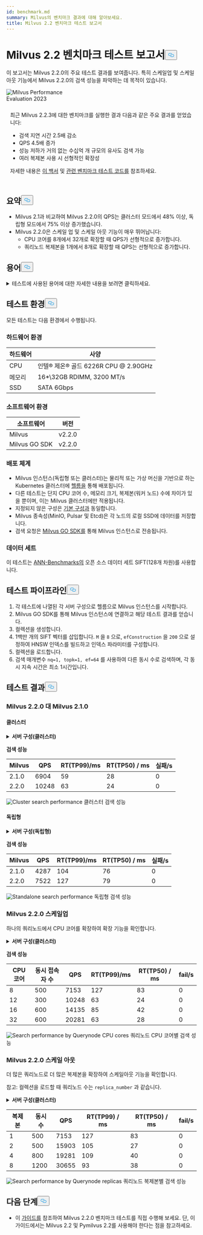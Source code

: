 ```yaml
---
id: benchmark.md
summary: Milvus의 벤치마크 결과에 대해 알아보세요.
title: Milvus 2.2 벤치마크 테스트 보고서
---
```

<h1 id="Milvus-22-Benchmark-Test-Report" class="common-anchor-header">Milvus 2.2 벤치마크 테스트 보고서<button data-href="#Milvus-22-Benchmark-Test-Report" class="anchor-icon" translate="no">
      <svg translate="no"
        aria-hidden="true"
        focusable="false"
        height="20"
        version="1.1"
        viewBox="0 0 16 16"
        width="16"
      >
        <path
          fill="#0092E4"
          fill-rule="evenodd"
          d="M4 9h1v1H4c-1.5 0-3-1.69-3-3.5S2.55 3 4 3h4c1.45 0 3 1.69 3 3.5 0 1.41-.91 2.72-2 3.25V8.59c.58-.45 1-1.27 1-2.09C10 5.22 8.98 4 8 4H4c-.98 0-2 1.22-2 2.5S3 9 4 9zm9-3h-1v1h1c1 0 2 1.22 2 2.5S13.98 12 13 12H9c-.98 0-2-1.22-2-2.5 0-.83.42-1.64 1-2.09V6.25c-1.09.53-2 1.84-2 3.25C6 11.31 7.55 13 9 13h4c1.45 0 3-1.69 3-3.5S14.5 6 13 6z"
        ></path>
      </svg>
    </button></h1><p>이 보고서는 Milvus 2.2.0의 주요 테스트 결과를 보여줍니다. 특히 스케일업 및 스케일아웃 기능에서 Milvus 2.2.0의 검색 성능을 파악하는 데 목적이 있습니다.</p>
<div class="alert note">
  <div style="display: flex;">
      <div style="flex:0.3;">
        <img translate="no" src="https://zilliz.com/images/whitepaper/performance.png" alt="Milvus Performance Evaluation 2023" />
      </div>
  </div>
  <div style="flex:1;padding: 10px;">
    <p>최근 Milvus 2.2.3에 대한 벤치마크를 실행한 결과 다음과 같은 주요 결과를 얻었습니다:</p>
    <ul>
      <li>검색 지연 시간 2.5배 감소</li>
      <li>QPS 4.5배 증가</li>
      <li>성능 저하가 거의 없는 수십억 개 규모의 유사도 검색 가능</li>
      <li>여러 복제본 사용 시 선형적인 확장성</li>
    </ul>
    <p>자세한 내용은 <a href="https://zilliz.com/resources/whitepaper/milvus-performance-benchmark">이 백서</a> 및 <a href="https://github.com/zilliztech/VectorDBBench">관련 벤치마크 테스트 코드를</a> 참조하세요. </p>
  </div>
</div>
<h2 id="Summary" class="common-anchor-header">요약<button data-href="#Summary" class="anchor-icon" translate="no">
      <svg translate="no"
        aria-hidden="true"
        focusable="false"
        height="20"
        version="1.1"
        viewBox="0 0 16 16"
        width="16"
      >
        <path
          fill="#0092E4"
          fill-rule="evenodd"
          d="M4 9h1v1H4c-1.5 0-3-1.69-3-3.5S2.55 3 4 3h4c1.45 0 3 1.69 3 3.5 0 1.41-.91 2.72-2 3.25V8.59c.58-.45 1-1.27 1-2.09C10 5.22 8.98 4 8 4H4c-.98 0-2 1.22-2 2.5S3 9 4 9zm9-3h-1v1h1c1 0 2 1.22 2 2.5S13.98 12 13 12H9c-.98 0-2-1.22-2-2.5 0-.83.42-1.64 1-2.09V6.25c-1.09.53-2 1.84-2 3.25C6 11.31 7.55 13 9 13h4c1.45 0 3-1.69 3-3.5S14.5 6 13 6z"
        ></path>
      </svg>
    </button></h2><ul>
<li>Milvus 2.1과 비교하여 Milvus 2.2.0의 QPS는 클러스터 모드에서 48% 이상, 독립형 모드에서 75% 이상 증가했습니다.</li>
<li>Milvus 2.2.0은 스케일 업 및 스케일 아웃 기능이 매우 뛰어납니다:<ul>
<li>CPU 코어를 8개에서 32개로 확장할 때 QPS가 선형적으로 증가합니다.</li>
<li>쿼리노드 복제본을 1개에서 8개로 확장할 때 QPS는 선형적으로 증가합니다.</li>
</ul></li>
</ul>
<h2 id="Terminology" class="common-anchor-header">용어<button data-href="#Terminology" class="anchor-icon" translate="no">
      <svg translate="no"
        aria-hidden="true"
        focusable="false"
        height="20"
        version="1.1"
        viewBox="0 0 16 16"
        width="16"
      >
        <path
          fill="#0092E4"
          fill-rule="evenodd"
          d="M4 9h1v1H4c-1.5 0-3-1.69-3-3.5S2.55 3 4 3h4c1.45 0 3 1.69 3 3.5 0 1.41-.91 2.72-2 3.25V8.59c.58-.45 1-1.27 1-2.09C10 5.22 8.98 4 8 4H4c-.98 0-2 1.22-2 2.5S3 9 4 9zm9-3h-1v1h1c1 0 2 1.22 2 2.5S13.98 12 13 12H9c-.98 0-2-1.22-2-2.5 0-.83.42-1.64 1-2.09V6.25c-1.09.53-2 1.84-2 3.25C6 11.31 7.55 13 9 13h4c1.45 0 3-1.69 3-3.5S14.5 6 13 6z"
        ></path>
      </svg>
    </button></h2><p><details>
<summary>테스트에 사용된 용어에 대한 자세한 내용을 보려면 클릭하세요.</summary>
<table class="terminology">
<thead>
<tr>
<th>용어</th>
<th>설명</th>
</tr>
</thead>
<tbody>
<tr>
<td>nq</td>
<td>한 번의 검색 요청으로 검색할 벡터의 수입니다.</td>
</tr>
<tr>
<td>topk</td>
<td>검색 요청에서 각 벡터에 대해 검색할 가장 가까운 벡터의 수(nq 단위)</td>
</tr>
<tr>
<td>ef</td>
<td><a href="https://milvus.io/docs/v2.2.x/index.md">HNSW 인덱스에</a> 특정한 검색 파라미터</td>
</tr>
<tr>
<td>RT</td>
<td>요청을 전송한 후 응답을 받기까지의 응답 시간</td>
</tr>
<tr>
<td>QPS</td>
<td>초당 성공적으로 처리된 검색 요청 수</td>
</tr>
</tbody>
</table>
</details></p>
<h2 id="Test-environment" class="common-anchor-header">테스트 환경<button data-href="#Test-environment" class="anchor-icon" translate="no">
      <svg translate="no"
        aria-hidden="true"
        focusable="false"
        height="20"
        version="1.1"
        viewBox="0 0 16 16"
        width="16"
      >
        <path
          fill="#0092E4"
          fill-rule="evenodd"
          d="M4 9h1v1H4c-1.5 0-3-1.69-3-3.5S2.55 3 4 3h4c1.45 0 3 1.69 3 3.5 0 1.41-.91 2.72-2 3.25V8.59c.58-.45 1-1.27 1-2.09C10 5.22 8.98 4 8 4H4c-.98 0-2 1.22-2 2.5S3 9 4 9zm9-3h-1v1h1c1 0 2 1.22 2 2.5S13.98 12 13 12H9c-.98 0-2-1.22-2-2.5 0-.83.42-1.64 1-2.09V6.25c-1.09.53-2 1.84-2 3.25C6 11.31 7.55 13 9 13h4c1.45 0 3-1.69 3-3.5S14.5 6 13 6z"
        ></path>
      </svg>
    </button></h2><p>모든 테스트는 다음 환경에서 수행됩니다.</p>
<h3 id="Hardware-environment" class="common-anchor-header">하드웨어 환경</h3><table>
<thead>
<tr><th>하드웨어</th><th>사양</th></tr>
</thead>
<tbody>
<tr><td>CPU</td><td>인텔® 제온® 골드 6226R CPU @ 2.90GHz</td></tr>
<tr><td>메모리</td><td>16*\32GB RDIMM, 3200 MT/s</td></tr>
<tr><td>SSD</td><td>SATA 6Gbps</td></tr>
</tbody>
</table>
<h3 id="Software-environment" class="common-anchor-header">소프트웨어 환경</h3><table>
<thead>
<tr><th>소프트웨어</th><th>버전</th></tr>
</thead>
<tbody>
<tr><td>Milvus</td><td>v2.2.0</td></tr>
<tr><td>Milvus GO SDK</td><td>v2.2.0</td></tr>
</tbody>
</table>
<h3 id="Deployment-scheme" class="common-anchor-header">배포 체계</h3><ul>
<li>Milvus 인스턴스(독립형 또는 클러스터)는 물리적 또는 가상 머신을 기반으로 하는 Kubernetes 클러스터에 <a href="https://milvus.io/docs/install_standalone-helm.md">헬름을</a> 통해 배포됩니다.</li>
<li>다른 테스트는 단지 CPU 코어 수, 메모리 크기, 복제본(워커 노드) 수에 차이가 있을 뿐이며, 이는 Milvus 클러스터에만 적용됩니다.</li>
<li>지정되지 않은 구성은 <a href="https://github.com/milvus-io/milvus-helm/blob/master/charts/milvus/values.yaml">기본 구성과</a> 동일합니다.</li>
<li>Milvus 종속성(MinIO, Pulsar 및 Etcd)은 각 노드의 로컬 SSD에 데이터를 저장합니다.</li>
<li>검색 요청은 <a href="https://github.com/milvus-io/milvus-sdk-go/tree/master/tests">Milvus GO SDK를</a> 통해 Milvus 인스턴스로 전송됩니다.</li>
</ul>
<h3 id="Data-sets" class="common-anchor-header">데이터 세트</h3><p>이 테스트는 <a href="https://github.com/erikbern/ann-benchmarks/#data-sets">ANN-Benchmarks의</a> 오픈 소스 데이터 세트 SIFT(128개 차원)를 사용합니다.</p>
<h2 id="Test-pipeline" class="common-anchor-header">테스트 파이프라인<button data-href="#Test-pipeline" class="anchor-icon" translate="no">
      <svg translate="no"
        aria-hidden="true"
        focusable="false"
        height="20"
        version="1.1"
        viewBox="0 0 16 16"
        width="16"
      >
        <path
          fill="#0092E4"
          fill-rule="evenodd"
          d="M4 9h1v1H4c-1.5 0-3-1.69-3-3.5S2.55 3 4 3h4c1.45 0 3 1.69 3 3.5 0 1.41-.91 2.72-2 3.25V8.59c.58-.45 1-1.27 1-2.09C10 5.22 8.98 4 8 4H4c-.98 0-2 1.22-2 2.5S3 9 4 9zm9-3h-1v1h1c1 0 2 1.22 2 2.5S13.98 12 13 12H9c-.98 0-2-1.22-2-2.5 0-.83.42-1.64 1-2.09V6.25c-1.09.53-2 1.84-2 3.25C6 11.31 7.55 13 9 13h4c1.45 0 3-1.69 3-3.5S14.5 6 13 6z"
        ></path>
      </svg>
    </button></h2><ol>
<li>각 테스트에 나열된 각 서버 구성으로 헬름으로 Milvus 인스턴스를 시작합니다.</li>
<li>Milvus GO SDK를 통해 Milvus 인스턴스에 연결하고 해당 테스트 결과를 얻습니다.</li>
<li>컬렉션을 생성합니다.</li>
<li>1백만 개의 SIFT 벡터를 삽입합니다. <code translate="no">M</code> 을 <code translate="no">8</code> 으로, <code translate="no">efConstruction</code> 을 <code translate="no">200</code> 으로 설정하여 HNSW 인덱스를 빌드하고 인덱스 파라미터를 구성합니다.</li>
<li>컬렉션을 로드합니다.</li>
<li>검색 매개변수 <code translate="no">nq=1, topk=1, ef=64</code> 를 사용하여 다른 동시 수로 검색하며, 각 동시 지속 시간은 최소 1시간입니다.</li>
</ol>
<h2 id="Test-results" class="common-anchor-header">테스트 결과<button data-href="#Test-results" class="anchor-icon" translate="no">
      <svg translate="no"
        aria-hidden="true"
        focusable="false"
        height="20"
        version="1.1"
        viewBox="0 0 16 16"
        width="16"
      >
        <path
          fill="#0092E4"
          fill-rule="evenodd"
          d="M4 9h1v1H4c-1.5 0-3-1.69-3-3.5S2.55 3 4 3h4c1.45 0 3 1.69 3 3.5 0 1.41-.91 2.72-2 3.25V8.59c.58-.45 1-1.27 1-2.09C10 5.22 8.98 4 8 4H4c-.98 0-2 1.22-2 2.5S3 9 4 9zm9-3h-1v1h1c1 0 2 1.22 2 2.5S13.98 12 13 12H9c-.98 0-2-1.22-2-2.5 0-.83.42-1.64 1-2.09V6.25c-1.09.53-2 1.84-2 3.25C6 11.31 7.55 13 9 13h4c1.45 0 3-1.69 3-3.5S14.5 6 13 6z"
        ></path>
      </svg>
    </button></h2><h3 id="Milvus-220-vs-Milvus-210" class="common-anchor-header">Milvus 2.2.0 대 Milvus 2.1.0</h3><h4 id="Cluster" class="common-anchor-header">클러스터</h4><p><details>
<summary><b>서버 구성(클러스터)</b></summary><code translate="no">yaml queryNode: replicas: 1 resources: limits: cpu: &quot;12.0&quot; memory: 8Gi requests: cpu: &quot;12.0&quot; memory: 8Gi</code></details></p>
<p><strong>검색 성능</strong></p>
<table>
<thead>
<tr><th>Milvus</th><th>QPS</th><th>RT(TP99)/ms</th><th>RT(TP50) / ms</th><th>실패/s</th></tr>
</thead>
<tbody>
<tr><td>2.1.0</td><td>6904</td><td>59</td><td>28</td><td>0</td></tr>
<tr><td>2.2.0</td><td>10248</td><td>63</td><td>24</td><td>0</td></tr>
</tbody>
</table>
<p>
  
   <span class="img-wrapper"> <img translate="no" src="/docs/v2.6.x/assets/cluster_search_performance_210_vs_220.png" alt="Cluster search performance" class="doc-image" id="cluster-search-performance" />
   </span> <span class="img-wrapper"> <span>클러스터 검색 성능</span> </span></p>
<h4 id="Standalone" class="common-anchor-header">독립형</h4><p><details>
<summary><b>서버 구성(독립형)</b></summary><code translate="no">yaml standalone: replicas: 1 resources: limits: cpu: &quot;12.0&quot; memory: 16Gi requests: cpu: &quot;12.0&quot; memory: 16Gi</code></details></p>
<p><strong>검색 성능</strong></p>
<table>
<thead>
<tr><th>Milvus</th><th>QPS</th><th>RT(TP99)/ms</th><th>RT(TP50) / ms</th><th>실패/s</th></tr>
</thead>
<tbody>
<tr><td>2.1.0</td><td>4287</td><td>104</td><td>76</td><td>0</td></tr>
<tr><td>2.2.0</td><td>7522</td><td>127</td><td>79</td><td>0</td></tr>
</tbody>
</table>
<p>
  
   <span class="img-wrapper"> <img translate="no" src="/docs/v2.6.x/assets/standalone_search_performance_210_vs_220.png" alt="Standalone search performance" class="doc-image" id="standalone-search-performance" />
   </span> <span class="img-wrapper"> <span>독립형 검색 성능</span> </span></p>
<h3 id="Milvus-220-Scale-up" class="common-anchor-header">Milvus 2.2.0 스케일업</h3><p>하나의 쿼리노드에서 CPU 코어를 확장하여 확장 기능을 확인합니다.</p>
<p><details>
<summary><b>서버 구성(클러스터)</b></summary><code translate="no">yaml queryNode: replicas: 1 resources: limits: cpu: &quot;8.0&quot; /&quot;12.0&quot; /&quot;16.0&quot; /&quot;32.0&quot; memory: 8Gi requests: cpu: &quot;8.0&quot; /&quot;12.0&quot; /&quot;16.0&quot; /&quot;32.0&quot; memory: 8Gi</code></details></p>
<p><strong>검색 성능</strong></p>
<table>
<thead>
<tr><th>CPU 코어</th><th>동시 접속자 수</th><th>QPS</th><th>RT(TP99)/ms</th><th>RT(TP50) / ms</th><th>fail/s</th></tr>
</thead>
<tbody>
<tr><td>8</td><td>500</td><td>7153</td><td>127</td><td>83</td><td>0</td></tr>
<tr><td>12</td><td>300</td><td>10248</td><td>63</td><td>24</td><td>0</td></tr>
<tr><td>16</td><td>600</td><td>14135</td><td>85</td><td>42</td><td>0</td></tr>
<tr><td>32</td><td>600</td><td>20281</td><td>63</td><td>28</td><td>0</td></tr>
</tbody>
</table>
<p>
  
   <span class="img-wrapper"> <img translate="no" src="/docs/v2.6.x/assets/search_performance_by_querynode_cpu_cores.png" alt="Search performance by Querynode CPU cores" class="doc-image" id="search-performance-by-querynode-cpu-cores" />
   </span> <span class="img-wrapper"> <span>쿼리노드 CPU 코어별 검색 성능</span> </span></p>
<h3 id="Milvus-220-Scale-out" class="common-anchor-header">Milvus 2.2.0 스케일 아웃</h3><p>더 많은 쿼리노드로 더 많은 복제본을 확장하여 스케일아웃 기능을 확인합니다.</p>
<div class="alert note">
<p>참고: 컬렉션을 로드할 때 쿼리노드 수는 <code translate="no">replica_number</code> 과 같습니다.</p>
</div>
<p><details>
<summary><b>서버 구성(클러스터)</b></summary><code translate="no">yaml queryNode: replicas: 1 / 2 / 4 / 8 resources: limits: cpu: &quot;8.0&quot; memory: 8Gi requests: cpu: &quot;8.0&quot; memory: 8Gi</code></details></p>
<table>
<thead>
<tr><th>복제본</th><th>동시 수</th><th>QPS</th><th>RT(TP99) / ms</th><th>RT(TP50) / ms</th><th>fail/s</th></tr>
</thead>
<tbody>
<tr><td>1</td><td>500</td><td>7153</td><td>127</td><td>83</td><td>0</td></tr>
<tr><td>2</td><td>500</td><td>15903</td><td>105</td><td>27</td><td>0</td></tr>
<tr><td>4</td><td>800</td><td>19281</td><td>109</td><td>40</td><td>0</td></tr>
<tr><td>8</td><td>1200</td><td>30655</td><td>93</td><td>38</td><td>0</td></tr>
</tbody>
</table>
<p>
  
   <span class="img-wrapper"> <img translate="no" src="/docs/v2.6.x/assets/search_performance_by_querynode_replicas.png" alt="Search performance by Querynode replicas" class="doc-image" id="search-performance-by-querynode-replicas" />
   </span> <span class="img-wrapper"> <span>쿼리노드 복제본별 검색 성능</span> </span></p>
<h2 id="Whats-next" class="common-anchor-header">다음 단계<button data-href="#Whats-next" class="anchor-icon" translate="no">
      <svg translate="no"
        aria-hidden="true"
        focusable="false"
        height="20"
        version="1.1"
        viewBox="0 0 16 16"
        width="16"
      >
        <path
          fill="#0092E4"
          fill-rule="evenodd"
          d="M4 9h1v1H4c-1.5 0-3-1.69-3-3.5S2.55 3 4 3h4c1.45 0 3 1.69 3 3.5 0 1.41-.91 2.72-2 3.25V8.59c.58-.45 1-1.27 1-2.09C10 5.22 8.98 4 8 4H4c-.98 0-2 1.22-2 2.5S3 9 4 9zm9-3h-1v1h1c1 0 2 1.22 2 2.5S13.98 12 13 12H9c-.98 0-2-1.22-2-2.5 0-.83.42-1.64 1-2.09V6.25c-1.09.53-2 1.84-2 3.25C6 11.31 7.55 13 9 13h4c1.45 0 3-1.69 3-3.5S14.5 6 13 6z"
        ></path>
      </svg>
    </button></h2><ul>
<li>이 <a href="https://milvus.io/blog/2022-08-16-A-Quick-Guide-to-Benchmarking-Milvus-2-1.md">가이드를</a> 참조하여 Milvus 2.2.0 벤치마크 테스트를 직접 수행해 보세요. 단, 이 가이드에서는 Milvus 2.2 및 Pymilvus 2.2를 사용해야 한다는 점을 참고하세요.</li>
</ul>

